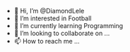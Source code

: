 - 👋 Hi, I’m @DiamondLele
- 👀 I’m interested in Football
- 🌱 I’m currently learning Programming
- 💞️ I’m looking to collaborate on ...
- 📫 How to reach me ...

<!---
DiamondLele/DiamondLele is a ✨ special ✨ repository because its `README.md` (this file) appears on your GitHub profile.
You can click the Preview link to take a look at your changes.
--->
